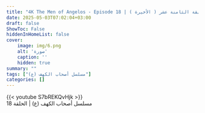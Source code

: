 ```yaml
---
title: "4K The Men of Angelos - Episode 18 | مسلسل أصحاب الكهف - الحلقة الثامنة عشر ( الأخيرة )"
date: 2025-05-03T07:02:04+03:00
draft: false
ShowToc: False
hiddenInHomeList: false
cover:
    image: img/6.png
    alt: 'صورة'
    caption: ''
    hidden: true
summary: ""
tags: ["مسلسل أصحاب الكهف (ع)"]
categories: []
---
```


{{< youtube S7bREKQvHjk >}}
<br>
مسلسل أصحاب الكهف (ع) | الحلقة 18
